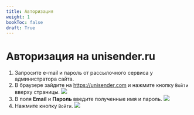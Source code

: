 ```yaml
---
title: Авторизация
weight: 1
bookToc: false
draft: True
---
```


# Авторизация на unisender.ru

1. Запросите e-mail и пароль от рассылочного сервиса у администратора сайта.
2. В браузере зайдите на https://unisender.com и нажмите кнопку `Войти` вверху страницы. ![](../img/unisender_main.png)
3. В поля **Email** и **Пароль** введите полученные имя и пароль. ![](../img/unisender_login_page_fields.png)
4. Нажмите кнопку `Войти`. ![](../img/unisender_login_page_enter_btn.png)